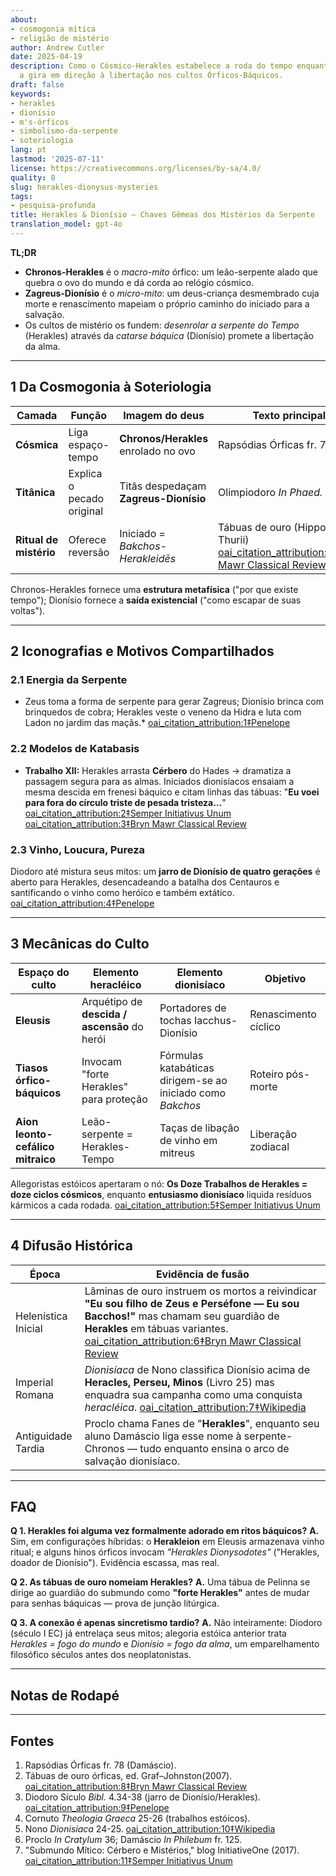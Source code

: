 ```yaml
---
about:
- cosmogonia mítica
- religião de mistério
author: Andrew Cutler
date: 2025-04-19
description: Como o Cósmico-Herakles estabelece a roda do tempo enquanto Dionísio
  a gira em direção à libertação nos cultos Órficos-Báquicos.
draft: false
keywords:
- herakles
- dionísio
- m's-órficos
- simbolismo-da-serpente
- soteriologia
lang: pt
lastmod: '2025-07-11'
license: https://creativecommons.org/licenses/by-sa/4.0/
quality: 8
slug: herakles-dionysus-mysteries
tags:
- pesquisa-profunda
title: Herakles & Dionísio — Chaves Gêmeas dos Mistérios da Serpente
translation_model: gpt-4o
---
```


**TL;DR**

- **Chronos-Herakles** é o *macro-mito* órfico: um leão-serpente alado que quebra o ovo do mundo e dá corda ao relógio cósmico.
- **Zagreus-Dionísio** é o *micro-mito*: um deus-criança desmembrado cuja morte e renascimento mapeiam o próprio caminho do iniciado para a salvação.
- Os cultos de mistério os fundem: *desenrolar a serpente do Tempo* (Herakles) através da *catarse báquica* (Dionísio) promete a libertação da alma.

---

## 1 Da Cosmogonia à Soteriologia

| Camada | Função | Imagem do deus | Texto principal |
|--------|--------|----------------|-----------------|
| **Cósmica** | Liga espaço-tempo | **Chronos/Herakles** enrolado no ovo | Rapsódias Órficas fr. 78 |
| **Titânica** | Explica o pecado original | Titãs despedaçam **Zagreus-Dionísio** | Olimpiodoro *In Phaed.* I 3 |
| **Ritual de mistério** | Oferece reversão | Iniciado = *Bakchos-Herakleidēs* | Tábuas de ouro (Hipponion, Thurii) [oai_citation_attribution:0‡Bryn Mawr Classical Review](https://bmcr.brynmawr.edu/2008/2008.10.16/) |

Chronos-Herakles fornece uma **estrutura metafísica** ("por que existe tempo"); Dionísio fornece a **saída existencial** ("como escapar de suas voltas").

---

## 2 Iconografias e Motivos Compartilhados

### 2.1 Energia da Serpente
* Zeus toma a forma de serpente para gerar Zagreus; Dionísio brinca com brinquedos de cobra; Herakles veste o veneno da Hidra e luta com Ladon no jardim das maçãs.* [oai_citation_attribution:1‡Penelope](https://penelope.uchicago.edu/Thayer/E/Roman/Texts/Diodorus_Siculus/4B%2A.html)

### 2.2 Modelos de Katabasis
* **Trabalho XII:** Herakles arrasta **Cérbero** do Hades → dramatiza a passagem segura para as almas. Iniciados dionisíacos ensaiam a mesma descida em frenesi báquico e citam linhas das tábuas: "**Eu voei para fora do círculo triste de pesada tristeza…**" [oai_citation_attribution:2‡Semper Initiativus Unum](https://initiativeone.blogspot.com/2017/01/mythic-underworld-cerebus-and-mysteries.html) [oai_citation_attribution:3‡Bryn Mawr Classical Review](https://bmcr.brynmawr.edu/2008/2008.10.16/)

### 2.3 Vinho, Loucura, Pureza
Diodoro até mistura seus mitos: um **jarro de Dionísio de quatro gerações** é aberto para Herakles, desencadeando a batalha dos Centauros e santificando o vinho como heróico e também extático. [oai_citation_attribution:4‡Penelope](https://penelope.uchicago.edu/Thayer/E/Roman/Texts/Diodorus_Siculus/4B%2A.html)

---

## 3 Mecânicas do Culto

| Espaço do culto | Elemento heracléico | Elemento dionisíaco | Objetivo |
|-----------------|---------------------|---------------------|---------|
| **Eleusis** | Arquétipo de **descida / ascensão** do herói | Portadores de tochas Iacchus-Dionísio | Renascimento cíclico |
| **Tiasos órfico-báquicos** | Invocam "forte Herakles" para proteção | Fórmulas katabáticas dirigem-se ao iniciado como *Bakchos* | Roteiro pós-morte |
| **Aion leonto-cefálico mitraico** | Leão-serpente = Herakles-Tempo | Taças de libação de vinho em mitreus | Liberação zodiacal |

Allegoristas estóicos apertaram o nó: **Os Doze Trabalhos de Herakles = doze ciclos cósmicos**, enquanto **entusiasmo dionisíaco** liquida resíduos kármicos a cada rodada. [oai_citation_attribution:5‡Semper Initiativus Unum](https://initiativeone.blogspot.com/2017/01/mythic-underworld-cerebus-and-mysteries.html)

---

## 4 Difusão Histórica

| Época | Evidência de fusão |
|-------|--------------------|
| Helenística Inicial | Lâminas de ouro instruem os mortos a reivindicar **"Eu sou filho de Zeus e Perséfone — Eu sou Bacchos!"** mas chamam seu guardião de **Herakles** em tábuas variantes. [oai_citation_attribution:6‡Bryn Mawr Classical Review](https://bmcr.brynmawr.edu/2008/2008.10.16/) |
| Imperial Romana | *Dionisíaca* de Nono classifica Dionísio acima de **Heracles, Perseu, Minos** (Livro 25) mas enquadra sua campanha como uma conquista *heracléica*. [oai_citation_attribution:7‡Wikipedia](https://en.wikipedia.org/wiki/Dionysiaca) |
| Antiguidade Tardia | Proclo chama Fanes de "**Herakles**", enquanto seu aluno Damáscio liga esse nome à serpente-Chronos — tudo enquanto ensina o arco de salvação dionisíaco. |

---

## FAQ <!-- mantém suporte ao esquema FAQPage -->

**Q 1. Herakles foi alguma vez formalmente adorado em ritos báquicos?**
**A.** Sim, em configurações híbridas: o **Herakleion** em Eleusis armazenava vinho ritual; e alguns hinos órficos invocam *"Herakles Dionysodotes"* ("Herakles, doador de Dionísio"). Evidência escassa, mas real.

**Q 2. As tábuas de ouro nomeiam Herakles?**
**A.** Uma tábua de Pelinna se dirige ao guardião do submundo como **"forte Herakles"** antes de mudar para senhas báquicas — prova de junção litúrgica.

**Q 3. A conexão é apenas sincretismo tardio?**
**A.** Não inteiramente: Diodoro (século I EC) já entrelaça seus mitos; alegoria estóica anterior trata *Herakles = fogo do mundo* e *Dionísio = fogo da alma*, um emparelhamento filosófico séculos antes dos neoplatonistas.

---

## Notas de Rodapé

[^orpic-egg]: Damáscio, *De Principiis* I 316; serpente Chronos-Herakles quebra o ovo.

---

## Fontes

1. Rapsódias Órficas fr. 78 (Damáscio).
2. Tábuas de ouro órficas, ed. Graf–Johnston(2007). [oai_citation_attribution:8‡Bryn Mawr Classical Review](https://bmcr.brynmawr.edu/2008/2008.10.16/)
3. Diodoro Sículo *Bibl.* 4.34-38 (jarro de Dionísio/Herakles). [oai_citation_attribution:9‡Penelope](https://penelope.uchicago.edu/Thayer/E/Roman/Texts/Diodorus_Siculus/4B%2A.html)
4. Cornuto *Theologia Graeca* 25-26 (trabalhos estóicos).
5. Nono *Dionisíaca* 24-25. [oai_citation_attribution:10‡Wikipedia](https://en.wikipedia.org/wiki/Dionysiaca)
6. Proclo *In Cratylum* 36; Damáscio *In Philebum* fr. 125.
7. "Submundo Mítico: Cérbero e Mistérios," blog InitiativeOne (2017). [oai_citation_attribution:11‡Semper Initiativus Unum](https://initiativeone.blogspot.com/2017/01/mythic-underworld-cerebus-and-mysteries.html)